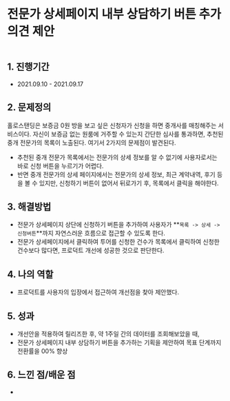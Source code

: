 # 전문가 상세페이지 내부 상담하기 버튼 추가 의견 제안

<figure><img src="https://files.gitbook.com/v0/b/gitbook-x-prod.appspot.com/o/spaces%2FVma2fZdYpzVKe3WRZJd1%2Fuploads%2FX7zoyJ13Fq0OnBUZENvq%2Fimage.png?alt=media&#x26;token=8a06ded6-a666-407b-b527-e28da6c6ed03" alt=""><figcaption></figcaption></figure>

## 1. 진행기간 <a href="#1." id="1."></a>

* 2021.09.10 - 2021.09.17

## 2. 문제정의 <a href="#2." id="2."></a>

홀로스탠딩은 보증금 0원 방을 보고 싶은 신청자가 신청을 하면 중개사를 매칭해주는 서비스이다. 자신이 보증금 없는 원룸에 거주할 수 있는지 간단한 심사를 통과하면, 추천된 중개 전문가의 목록이 노출된다. 여기서 2가지의 문제점이 발견된다.&#x20;

* 추천된 중개 전문가 목록에서는 전문가의 상세 정보를 알 수 없기에 사용자로서는 바로 신청 버튼을 누르기가 어렵다.&#x20;
* 반면 중개 전문가의 상세 페이지에서는 전문가의 상세 정보, 최근 계약내역, 후기 등을 볼 수 있지만, 신청하기 버튼이 없어서 뒤로가기 후, 목록에서 클릭을 해야한다.&#x20;

## 3. 해결방법

* 전문가 상세페이지 상단에 신청하기 버튼을 추가하여 사용자가 **`목록 -> 상세 -> 신청버튼`**까지 자연스러운 흐름으로 접근할 수 있도록 한다.&#x20;
* 전문가 상세페이지에서 클릭하여 투어를 신청한 건수가 목록에서 클릭하여 신청한 건수보다 많다면, 프로덕트 개선에 성공한 것으로 판단한다.&#x20;

## 4. 나의 역할 <a href="#4." id="4."></a>

* 프로덕트를 사용자의 입장에서 접근하여 개선점을 찾아 제안했다.&#x20;

## 5. 성과 <a href="#5." id="5."></a>

* 개선안을 적용하여 릴리즈한 후, 약 1주일 간의 데이터를 조회해보았을 때,&#x20;
* 전문가 상세페이지 내부 상담하기 버튼을 추가하는 기획을 제안하여 목표 단계까지 전환률을 00% 향상

## 6. 느낀 점/배운 점 <a href="#6." id="6."></a>

* ​
